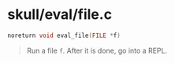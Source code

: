 # skull/eval/file.c

```c
noreturn void eval_file(FILE *f)
```

> Run a file `f`. After it is done, go into a REPL.

